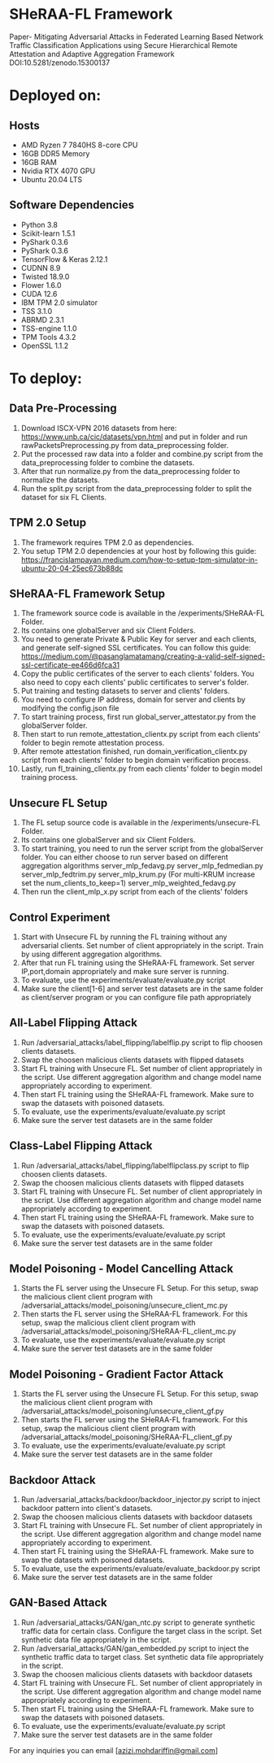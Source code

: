 # SHeRAA-FL Framework
Paper- Mitigating Adversarial Attacks in Federated Learning Based Network Traffic Classification Applications using Secure Hierarchical Remote Attestation and Adaptive Aggregation Framework
DOI:10.5281/zenodo.15300137

# Deployed on:
## Hosts
* AMD Ryzen 7 7840HS 8-core CPU
* 16GB DDR5 Memory
* 16GB RAM
* Nvidia RTX 4070 GPU
* Ubuntu 20.04 LTS 

## Software Dependencies
* Python 3.8
* Scikit-learn 1.5.1
* PyShark 0.3.6
* PyShark 0.3.6
* TensorFlow & Keras 2.12.1
* CUDNN 8.9
* Twisted 18.9.0
* Flower 1.6.0 
* CUDA 12.6
* IBM TPM 2.0 simulator
* TSS 3.1.0
* ABRMD 2.3.1
* TSS-engine 1.1.0
* TPM Tools 4.3.2
* OpenSSL 1.1.2

# To deploy:
## Data Pre-Processing
1. Download ISCX-VPN 2016 datasets from here: https://www.unb.ca/cic/datasets/vpn.html and put in folder and run rawPacketsPreprocessing.py from data_preprocessing folder.
2. Put the processed raw data into a folder and combine.py script from the data_preprocessing folder to combine the datasets.
4. After that run normalize.py from the data_preprocessing folder to normalize the datasets.
3. Run the split.py script from the data_preprocessing folder to split the dataset for six FL Clients.

## TPM 2.0 Setup
1. The framework requires TPM 2.0 as dependencies.
2. You setup TPM 2.0 dependencies at your host by following this guide: https://francislampayan.medium.com/how-to-setup-tpm-simulator-in-ubuntu-20-04-25ec673b88dc

## SHeRAA-FL Framework Setup
1. The framework source code is available in the /experiments/SHeRAA-FL Folder.
2. Its contains one globalServer and six Client Folders.
3. You need to generate Private & Public Key for server and each clients, and generate self-signed SSL certificates. You can follow this guide: https://medium.com/@pasanglamatamang/creating-a-valid-self-signed-ssl-certificate-ee466d6fca31
4. Copy the public certificates of the server to each clients' folders. You also need to copy each clients' public certificates to server's folder.
5. Put training and testing datasets to server and clients' folders.
6. You need to configure IP address, domain for server and clients by modifying the config.json file
7. To start training process, first run global_server_attestator.py from the globalServer folder.
8. Then start to run remote_attestation_clientx.py script from each clients' folder to begin remote attestation process.
9. After remote attestation finished, run domain_verification_clientx.py script from each clients' folder to begin domain verification process.
10. Lastly, run fl_training_clientx.py from each clients' folder to begin model training process.

## Unsecure FL Setup
1. The FL setup source code is available in the /experiments/unsecure-FL Folder.
2. Its contains one globalServer and six Client Folders.
3. To start training, you need to run the server script from the globalServer folder. You can either choose to run server based on different aggregation algorithms 
	server_mlp_fedavg.py
	server_mlp_fedmedian.py
	server_mlp_fedtrim.py
	server_mlp_krum.py (For multi-KRUM increase set the num_clients_to_keep=1)
	server_mlp_weighted_fedavg.py
4. Then run the client_mlp_x.py script from each of the clients' folders

## Control Experiment
1. Start with Unsecure FL by running the FL training without any adversarial clients. Set number of client appropriately in the script. Train by using different aggregation algorithms.
2. After that run FL training using the SHeRAA-FL framework. Set server IP,port,domain appropriately and make sure server is running.
3. To evaluate, use the experiments/evaluate/evaluate.py script
4. Make sure the client[1-6] and server test datasets are in the same folder as client/server program or you can configure file path appropriately

## All-Label Flipping Attack
1. Run /adversarial_attacks/label_flipping/labelflip.py script to flip choosen clients datasets.
2. Swap the choosen malicious clients datasets with flipped datasets
3. Start FL training with Unsecure FL. Set number of client appropriately in the script. Use different aggregation algorithm and change model name appropriately according to experiment.
4. Then start FL training using the SHeRAA-FL framework. Make sure to swap the datasets with poisoned datasets.
5. To evaluate, use the experiments/evaluate/evaluate.py script
6. Make sure the server test datasets are in the same folder

## Class-Label Flipping Attack
1. Run /adversarial_attacks/label_flipping/labelflipclass.py script to flip choosen clients datasets.
2. Swap the choosen malicious clients datasets with flipped datasets
3. Start FL training with Unsecure FL. Set number of client appropriately in the script. Use different aggregation algorithm and change model name appropriately according to experiment.
4. Then start FL training using the SHeRAA-FL framework. Make sure to swap the datasets with poisoned datasets.
5. To evaluate, use the experiments/evaluate/evaluate.py script
6. Make sure the server test datasets are in the same folder

## Model Poisoning - Model Cancelling Attack
1. Starts the FL server using the Unsecure FL Setup. For this setup, swap the malicious client client program with /adversarial_attacks/model_poisoning/unsecure_client_mc.py
2. Then starts the FL server using the SHeRAA-FL framework. For this setup, swap the malicious client client program with /adversarial_attacks/model_poisoning/SHeRAA-FL_client_mc.py
3. To evaluate, use the experiments/evaluate/evaluate.py script
4. Make sure the server test datasets are in the same folder

## Model Poisoning - Gradient Factor Attack
1. Starts the FL server using the Unsecure FL Setup. For this setup, swap the malicious client client program with /adversarial_attacks/model_poisoning/unsecure_client_gf.py
2. Then starts the FL server using the SHeRAA-FL framework. For this setup, swap the malicious client client program with /adversarial_attacks/model_poisoning/SHeRAA-FL_client_gf.py
3. To evaluate, use the experiments/evaluate/evaluate.py script
4. Make sure the server test datasets are in the same folder

## Backdoor Attack
1. Run /adversarial_attacks/backdoor/backdoor_injector.py script to inject backdoor pattern into client's datasets.
2. Swap the choosen malicious clients datasets with backdoor datasets
3. Start FL training with Unsecure FL. Set number of client appropriately in the script. Use different aggregation algorithm and change model name appropriately according to experiment.
4. Then start FL training using the SHeRAA-FL framework. Make sure to swap the datasets with poisoned datasets.
5. To evaluate, use the experiments/evaluate/evaluate_backdoor.py script
6. Make sure the server test datasets are in the same folder

## GAN-Based Attack
1. Run /adversarial_attacks/GAN/gan_ntc.py script to generate synthetic traffic data for certain class. Configure the target class in the script. Set synthetic data file appropriately in the script.
2. Run /adversarial_attacks/GAN/gan_embedded.py script to inject the synthetic traffic data to target class. Set synthetic data file appropriately in the script.
3. Swap the choosen malicious clients datasets with backdoor datasets
4. Start FL training with Unsecure FL. Set number of client appropriately in the script. Use different aggregation algorithm and change model name appropriately according to experiment.
5. Then start FL training using the SHeRAA-FL framework. Make sure to swap the datasets with poisoned datasets.
6. To evaluate, use the experiments/evaluate/evaluate.py script
7. Make sure the server test datasets are in the same folder

For any inquiries you can email [azizi.mohdariffin@gmail.com]
